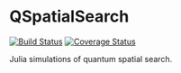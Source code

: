 # QSpatialSearch

[![Build Status](https://travis-ci.org/ZKSI/QSpatialSearch.jl.svg?branch=master)](https://travis-ci.org/ZKSI/QSpatialSearch.jl)
[![Coverage Status](https://coveralls.io/repos/github/ZKSI/QSpatialSearch.jl/badge.svg?branch=master)](https://coveralls.io/github/ZKSI/QSpatialSearch.jl?branch=master)

Julia simulations of quantum spatial search.
